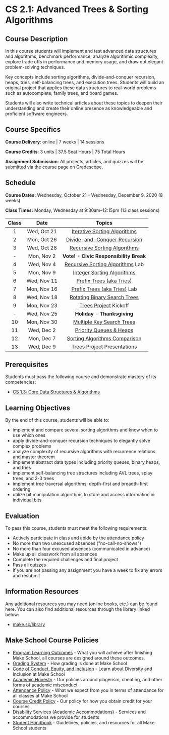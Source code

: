 # CS 2.1: Advanced Trees & Sorting Algorithms

## Course Description

In this course students will implement and test advanced data structures and algorithms, benchmark performance, analyze algorithmic complexity, explore trade offs in performance and memory usage, and draw out elegant problem-solving techniques.

Key concepts include sorting algorithms, divide-and-conquer recursion, heaps, tries, self-balancing trees, and execution trees. Students will build an original project that applies these data structures to real-world problems such as autocomplete, family trees, and board games.

Students will also write technical articles about these topics to deepen their understanding and create their online presence as knowledgeable and proficient software engineers.



## Course Specifics

**Course Delivery**: online | 7 weeks | 14 sessions

**Course Credits**: 3 units | 37.5 Seat Hours | 75 Total Hours

**Assignment Submission**: All projects, articles, and quizzes will be submitted via the course page on Gradescope.

## Schedule


**Course Dates:** Wednesday, October 21 – Wednesday, December 9, 2020 (8 weeks)

**Class Times:** Monday, Wednesday at 9:30am–12:15pm (13 class sessions)

| Class |          Date          |                 Topics                  |
|:-----:|:----------------------:|:---------------------------------------:|
|  1 |  Wed, Oct 21               | [Iterative Sorting Algorithms][] |
|  2 |  Mon, Oct 26               | [Divide-and-Conquer Recursion][] |
|  3 |  Wed, Oct 28               | [Recursive Sorting Algorithms][] | [Due]: Sorting Challenges 1 & 2
|  - |  Mon, Nov 2              | **Vote! - Civic Responsibility Break** |
|  4 |  Wed, Nov 4               | [Recursive Sorting Algorithms][] Lab | Quiz 1
|  5 |  Mon, Nov 9               | [Integer Sorting Algorithms][] |
|  6 |  Wed, Nov 11               | [Prefix Trees (aka Tries)][]  | [Due]: Sorting Challenges 3 & 4
|  7 |  Mon, Nov 16              | [Prefix Trees (aka Tries)][] Lab  |  
|  8 |  Wed, Nov 18              | [Rotating Binary Search Trees][]  | [Due]: Prefix Tree Challenges 
|  9 |  Mon, Nov 23              | [Trees Project][] Kickoff  | Quiz 2
|  - |  Wed, Nov 25               | **Holiday - Thanksgiving** |
| 10 |  Mon, Nov 30              | [Multiple Key Search Trees][]  | 
| 11 |  Wed, Dec 2              | [Priority Queues & Heaps][]  | [Due]: Binary Heap Challenges 
| 12 |  Mon, Dec 7              | [Sorting Algorithms Comparison][]  | Quiz 3
| 13 |  Wed, Dec 9                | [Trees Project][] Presentations  | [Due]: Trees Project & Article 

[Iterative Sorting Algorithms]: Lessons/SortingIterative.md
[Divide-and-Conquer Recursion]: Lessons/SortingDivideConquer.md
[Recursive Sorting Algorithms]: Lessons/SortingRecursive.md
[Integer Sorting Algorithms]: Lessons/SortingInteger.md
[Sorting Algorithms Comparison]: Lessons/SortingComparison.md
[Prefix Trees (aka Tries)]: Lessons/PrefixTreesTries.md
[Rotating Binary Search Trees]: Lessons/RotatingTrees.md
[Multiple Key Search Trees]: Lessons/MultipleKeyTrees.md
[Priority Queues & Heaps]: Lessons/Heaps.md

[Due]: #Deliverable-Schedule
[Quiz]: https://make.sc/cs21-quiz-study-guides


[1]: Lessons/SortingIterative.md#Challenges
[2]: Lessons/SortingDivideConquer.md#Challenges
[3]: Lessons/SortingRecursive.md#Challenges
[4]: Lessons/SortingInteger.md#Challenges
[Prefix Tree Challenges]: Lessons/PrefixTreesTries.md#Challenges
[Binary Heap Challenges]: Lessons/Heaps.md#Challenges
[Trees Project]: https://make.sc/cs21-trees-project


## Prerequisites

Students must pass the following course and demonstrate mastery of its competencies:
-   [CS 1.3: Core Data Structures & Algorithms](https://make.sc/cs13-repo)


## Learning Objectives

By the end of this course, students will be able to:
-   implement and compare several sorting algorithms and know when to use which ones
-   apply divide-and-conquer recursion techniques to elegantly solve complex problems
-   analyze complexity of recursive algorithms with recurrence relations and master theorem
-   implement abstract data types including priority queues, binary heaps, and tries
-   implement self-balancing tree structures including AVL trees, splay trees, and 2-3 trees
-   implement tree traversal algorithms: depth-first and breadth-first ordering
-   utilize bit manipulation algorithms to store and access information in individual bits


## Evaluation

To pass this course, students must meet the following requirements:
-   Actively participate in class and abide by the attendance policy
-   No more than two unexcused absences ("no-call-no-shows")
-   No more than four excused absences (communicated in advance)
-   Make up all classwork from all absences
-   Complete the required challenges and final project
-   Pass all quizzes
-   If you are not passing any assignment you have a week to fix any errors and resubmit

##  Information Resources

Any additional resources you may need (online books, etc.) can be found here. You can also find additional resources through the library linked below:

- [make.sc/library](http://make.sc/library)

## Make School Course Policies

- [Program Learning Outcomes](https://make.sc/program-learning-outcomes) - What you will achieve after finishing Make School, all courses are designed around these outcomes.
- [Grading System](https://make.sc/grading-system) - How grading is done at Make School
- [Code of Conduct, Equity, and Inclusion](https://make.sc/code-of-conduct) - Learn about Diversity and Inclusion at Make School
- [Academic Honesty](https://make.sc/academic-honesty-policy) - Our policies around plagerism, cheating, and other forms of academic misconduct
- [Attendance Policy](https://make.sc/attendance-policy) - What we expect from you in terms of attendance for all classes at Make School
- [Course Credit Policy](https://make.sc/course-credit-policy) - Our policy for how you obtain credit for your courses
- [Disability Services (Academic Accommodations)](https://make.sc/disability-services) - Services and accommodations we provide for students
- [Student Handbook](https://make.sc/student-handbook) - Guidelines, policies, and resources for all Make School students